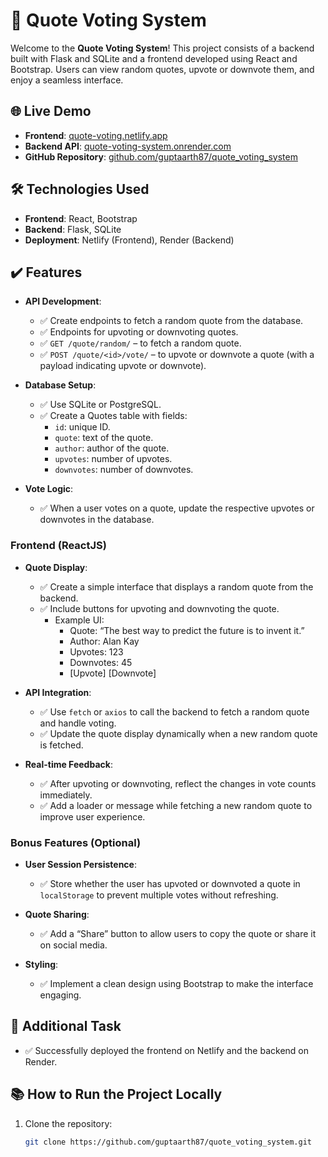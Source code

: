 # 📖 Quote Voting System

Welcome to the **Quote Voting System**! This project consists of a backend built with Flask and SQLite and a frontend developed using React and Bootstrap. Users can view random quotes, upvote or downvote them, and enjoy a seamless interface.

## 🌐 Live Demo

- **Frontend**: [quote-voting.netlify.app](https://quote-voting.netlify.app/)
- **Backend API**: [quote-voting-system.onrender.com](https://quote-voting-system.onrender.com/)
- **GitHub Repository**: [github.com/guptaarth87/quote_voting_system](https://github.com/guptaarth87/quote_voting_system)

## 🛠️ Technologies Used

- **Frontend**: React, Bootstrap
- **Backend**: Flask, SQLite
- **Deployment**: Netlify (Frontend), Render (Backend)

## ✔️ Features

- **API Development**:
  - ✅ Create endpoints to fetch a random quote from the database.
  - ✅ Endpoints for upvoting or downvoting quotes.
  - ✅ `GET /quote/random/` – to fetch a random quote.
  - ✅ `POST /quote/<id>/vote/` – to upvote or downvote a quote (with a payload indicating upvote or downvote).

- **Database Setup**:
  - ✅ Use SQLite or PostgreSQL.
  - ✅ Create a Quotes table with fields:
    - `id`: unique ID.
    - `quote`: text of the quote.
    - `author`: author of the quote.
    - `upvotes`: number of upvotes.
    - `downvotes`: number of downvotes.

- **Vote Logic**:
  - ✅ When a user votes on a quote, update the respective upvotes or downvotes in the database.

### Frontend (ReactJS)

- **Quote Display**:
  - ✅ Create a simple interface that displays a random quote from the backend.
  - ✅ Include buttons for upvoting and downvoting the quote.
    - Example UI:
      - Quote: “The best way to predict the future is to invent it.” 
      - Author: Alan Kay
      - Upvotes: 123
      - Downvotes: 45
      - [Upvote] [Downvote]

- **API Integration**:
  - ✅ Use `fetch` or `axios` to call the backend to fetch a random quote and handle voting.
  - ✅ Update the quote display dynamically when a new random quote is fetched.

- **Real-time Feedback**:
  - ✅ After upvoting or downvoting, reflect the changes in vote counts immediately.
  - ✅ Add a loader or message while fetching a new random quote to improve user experience.

### Bonus Features (Optional)

- **User Session Persistence**:
  - ✅ Store whether the user has upvoted or downvoted a quote in `localStorage` to prevent multiple votes without refreshing.

- **Quote Sharing**:
  - ✅ Add a “Share” button to allow users to copy the quote or share it on social media.

- **Styling**:
  - ✅ Implement a clean design using Bootstrap to make the interface engaging.

## 🚀 Additional Task

- ✅ Successfully deployed the frontend on Netlify and the backend on Render.

## 📚 How to Run the Project Locally

1. Clone the repository:
   ```bash
   git clone https://github.com/guptaarth87/quote_voting_system.git
